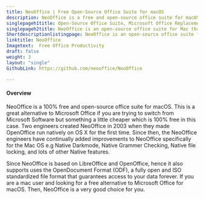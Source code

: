 ```yaml
---
title: NeoOffice | Free Open-Source Office Suite for macOS
description: NeoOffice is a free and open-source office suite for macOS. It’s based on LibreOffice and OpenOffice and supports all the features.
singlepageh1title: Open-Source Office Suite, Microsoft Office Replacemnt for macOS
singlepageh2title: NeoOffice is an open-source office suite for Mac that is based on OpenOffice and LibreOffice. With NeoOffice, you can view, edit, and save OpenOffice documents.
Shortdescriptionlistingpage: NeoOffice is an open-source office suite for Mac that is based on OpenOffice and LibreOffice. With NeoOffice, you can view, edit, and save OpenOffice documents.
linktitle: NeoOffice 
Imagetext:  Free Office Productivity 
draft: false
weight: 3
layout: "single"
GithubLink: https://github.com/neooffice/NeoOffice

---
```


#### Overview

NeoOffice is a 100% free and open-source office suite for macOS. This is a great alternative to Microsoft Office if you are trying to switch from Microsoft Software but something a little cheaper which is 100% free in this case. Two engineers created NeoOffice in 2003 when they made OpenOffice run natively on OS X for the first time. Since then, the NeoOffice engineers have continually added improvements to NeoOffice specifically for the Mac OS e.g Native Darkmode, Native Grammer Checking, Native file locking, and lots of other Native features.

Since NeoOffice is based on LibreOffice and OpenOffice, hence it also supports uses the OpenDocument Format (ODF), a fully open and ISO standardized file format that guarantees access to your data forever. If you are a mac user and looking for a free alternative to Microsoft Office for macOS. Then, NeoOffice is a very good choice for you.